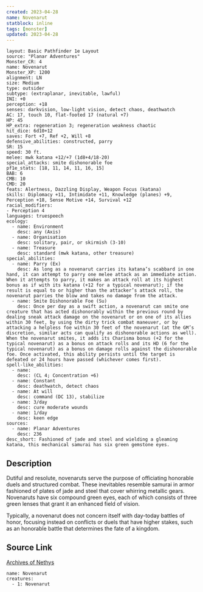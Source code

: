 ```yaml
---
created: 2023-04-28
name: Novenarut
statblock: inline
tags: [monster]
updated: 2023-04-28
---
```

```statblock
layout: Basic Pathfinder 1e Layout
source: "Planar Adventures"
Monster_CR: 4
name: Novenarut
Monster_XP: 1200
alignment: LN
size: Medium
type: outsider
subtype: (extraplanar, inevitable, lawful)
INI: +0
perception: +18
senses: darkvision, low-light vision, detect chaos, deathwatch
AC: 17, touch 10, flat-footed 17 (natural +7)
HP: 45
HP_extra: regeneration 3; regeneration weakness chaotic
hit_dice: 6d10+12
saves: Fort +7, Ref +2, Will +8
defensive_abilities: constructed, parry
SR: 15
speed: 30 ft.
melee: mwk katana +12/+7 (1d8+4/18-20)
special_attacks: smite dishonorable foe
pf1e_stats: [18, 11, 14, 11, 16, 15]
BAB: 6
CMB: 10
CMD: 20
feats: Alertness, Dazzling Display, Weapon Focus (katana)
skills: Diplomacy +11, Intimidate +11, Knowledge (planes) +9, Perception +18, Sense Motive +14, Survival +12
racial_modifiers:
- Perception 4
languages: truespeech
ecology:
  - name: Environment
    desc: any (Axis)
  - name: Organisation
    desc: solitary, pair, or skirmish (3-10)
  - name: Treasure
    desc: standard (mwk katana, other treasure)
special_abilities:
  - name: Parry (Ex)
    desc: As long as a novenarut carries its katana’s scabbard in one hand, it can attempt to parry one melee attack as an immediate action. When it attempts to parry, it makes an attack roll at its highest bonus as if with its katana (+12 for a typical novenarut); if the result is equal to or higher than the attacker’s attack roll, the novenarut parries the blow and takes no damage from the attack.
  - name: Smite Dishonorable Foe (Su)
    desc: Once per day as a swift action, a novenarut can smite one creature that has acted dishonorably within the previous round by dealing sneak attack damage on the novenarut or on one of its allies within 30 feet, by using the dirty trick combat maneuver, or by attacking a helpless foe within 30 feet of the novenarut (at the GM’s discretion, similar acts can qualify as dishonorable actions as well). When the novenarut smites, it adds its Charisma bonus (+2 for the typical novenarut) as a bonus on attack rolls and its HD (6 for the typical novenarut) as a bonus on damage rolls against the dishonorable foe. Once activated, this ability persists until the target is defeated or 24 hours have passed (whichever comes first).
spell-like_abilities:
  - name:
    desc: (CL 4; Concentration +6)
  - name: Constant
    desc: deathwatch, detect chaos
  - name: At will
    desc: command (DC 13), stabilize
  - name: 3/day
    desc: cure moderate wounds
  - name: 1/day
    desc: keen edge
sources:
  - name: Planar Adventures
    desc: 236
desc_short: Fashioned of jade and steel and wielding a gleaming katana, this mechanical samurai has six green gemstone eyes.
```
## Description
Dutiful and resolute, novenaruts serve the purpose of officiating honorable duels and structured combat. These inevitables resemble samurai in armor fashioned of plates of jade and steel that cover whirring metallic gears. Novenaruts have six compound green eyes, each of which consists of three green lenses that grant it an enhanced field of vision.

 Typically, a novenarut does not concern itself with day-today battles of honor, focusing instead on conflicts or duels that have higher stakes, such as an honorable battle that determines the fate of a kingdom.
## Source Link
[Archives of Nethys](https://aonprd.com/MonsterDisplay.aspx?ItemName=Novenarut)
```encounter-table
name: Novenarut
creatures:
  - 1: Novenarut
```
